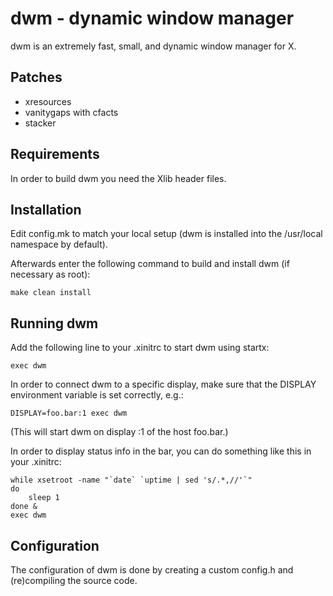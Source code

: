 dwm - dynamic window manager
============================

dwm is an extremely fast, small, and dynamic window manager for X.

Patches
-------

* xresources
* vanitygaps with cfacts
* stacker

Requirements
------------

In order to build dwm you need the Xlib header files.

Installation
------------

Edit config.mk to match your local setup (dwm is installed into
the /usr/local namespace by default).

Afterwards enter the following command to build and install dwm (if
necessary as root):

```
make clean install
```

Running dwm
-----------

Add the following line to your .xinitrc to start dwm using startx:

```
exec dwm
```

In order to connect dwm to a specific display, make sure that
the DISPLAY environment variable is set correctly, e.g.:

```
DISPLAY=foo.bar:1 exec dwm
```

(This will start dwm on display :1 of the host foo.bar.)

In order to display status info in the bar, you can do something
like this in your .xinitrc:

```
while xsetroot -name "`date` `uptime | sed 's/.*,//'`"
do
	sleep 1
done &
exec dwm
```

Configuration
-------------

The configuration of dwm is done by creating a custom config.h
and (re)compiling the source code.
